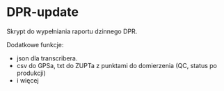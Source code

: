 # DPR-update

Skrypt do wypełniania raportu dzinnego DPR. 

Dodatkowe funkcje:
- json dla transcribera.
- csv do GPSa, txt do ZUPTa z punktami do domierzenia (QC, status po produkcji)
- i więcej

##


